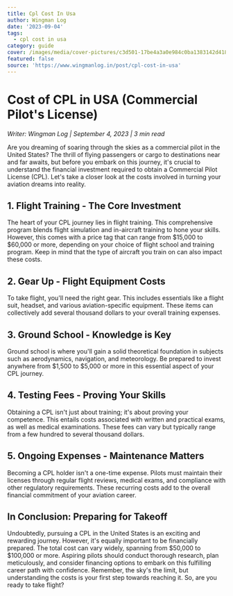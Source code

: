 ```yaml
---
title: Cpl Cost In Usa
author: Wingman Log
date: '2023-09-04'
tags:
  - cpl cost in usa
category: guide
cover: /images/media/cover-pictures/c3d501-17be4a3a0e984c0ba1383142d4184d78-mv2-0e651318.png
featured: false
source: 'https://www.wingmanlog.in/post/cpl-cost-in-usa'
---
```


# Cost of CPL in USA (Commercial Pilot's License)

*Writer: Wingman Log | September 4, 2023 | 3 min read*

Are you dreaming of soaring through the skies as a commercial pilot in the United States? The thrill of flying passengers or cargo to destinations near and far awaits, but before you embark on this journey, it's crucial to understand the financial investment required to obtain a Commercial Pilot License (CPL). Let's take a closer look at the costs involved in turning your aviation dreams into reality.

## 1\. Flight Training - The Core Investment

The heart of your CPL journey lies in flight training. This comprehensive program blends flight simulation and in-aircraft training to hone your skills. However, this comes with a price tag that can range from $15,000 to $60,000 or more, depending on your choice of flight school and training program. Keep in mind that the type of aircraft you train on can also impact these costs.

## 2\. Gear Up - Flight Equipment Costs

To take flight, you'll need the right gear. This includes essentials like a flight suit, headset, and various aviation-specific equipment. These items can collectively add several thousand dollars to your overall training expenses.

## 3\. Ground School - Knowledge is Key

Ground school is where you'll gain a solid theoretical foundation in subjects such as aerodynamics, navigation, and meteorology. Be prepared to invest anywhere from $1,500 to $5,000 or more in this essential aspect of your CPL journey.

## 4\. Testing Fees - Proving Your Skills

Obtaining a CPL isn't just about training; it's about proving your competence. This entails costs associated with written and practical exams, as well as medical examinations. These fees can vary but typically range from a few hundred to several thousand dollars.

## 5\. Ongoing Expenses - Maintenance Matters

Becoming a CPL holder isn't a one-time expense. Pilots must maintain their licenses through regular flight reviews, medical exams, and compliance with other regulatory requirements. These recurring costs add to the overall financial commitment of your aviation career.

## In Conclusion: Preparing for Takeoff

Undoubtedly, pursuing a CPL in the United States is an exciting and rewarding journey. However, it's equally important to be financially prepared. The total cost can vary widely, spanning from $50,000 to $100,000 or more. Aspiring pilots should conduct thorough research, plan meticulously, and consider financing options to embark on this fulfilling career path with confidence. Remember, the sky's the limit, but understanding the costs is your first step towards reaching it. So, are you ready to take flight?

